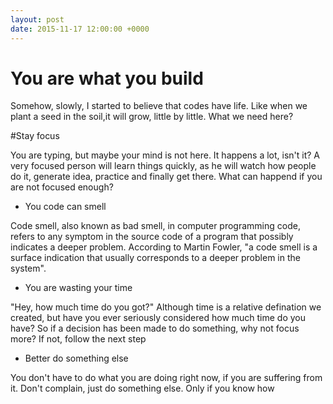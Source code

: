 ```yaml
---
layout: post
date: 2015-11-17 12:00:00 +0000
---
```

You are what you build
======================
Somehow, slowly, I started to believe that codes have life. Like when we plant a seed in the soil,it will grow, little by little. What we need here?

#Stay focus

You are typing, but maybe your mind is not here. It happens a lot, isn't it? A very focused person will learn things quickly, as he will watch how people do it, generate idea, practice and finally get there. What can happend if you are not focused enough?

* You code can smell 

Code smell, also known as bad smell, in computer programming code, refers to any symptom in the source code of a program that possibly indicates a deeper problem. According to Martin Fowler, "a code smell is a surface indication that usually corresponds to a deeper problem in the system".

* You are wasting your time

"Hey, how much time do you got?" Although time is a relative defination we created, but have you ever seriously considered how much time do you have? So if a decision has been made to do something, why not focus more? If not, follow the next step

* Better do something else

You don't have to do what you are doing right now, if you are suffering from it. Don't complain, just do something else. Only if you know how 
